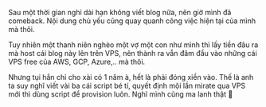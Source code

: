 Sau một thời gian nghỉ dài hạn không viết blog nữa, nên giờ mình đã comeback. Nội dung chủ yếu cũng quay quanh công việc hiện tại của mình mà thôi.

Tuy nhiên một thanh niên nghèo một vợ một con như mình thì lấy tiền đâu ra mà host cái blog này lên trên VPS, nên thành ra vẫn đâm đầu vào những cái VPS free của AWS, GCP, Azure,.. mà thôi.

Nhưng tụi hắn chỉ cho xài có 1 năm à, hết là phải đóng xiền vào. Thế là anh ta suy nghĩ viết vài ba cái script bé tí, quyết định mội lần mirate qua VPS mới thì dùng script để provision luôn. Nghĩ mình cũng ma lanh thật 🙂